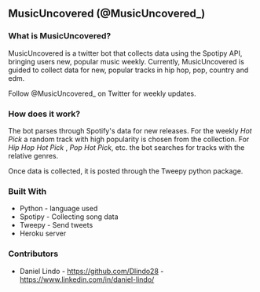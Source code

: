 ## MusicUncovered (@MusicUncovered_)

### What is MusicUncovered?
MusicUncovered is a twitter bot that collects data using the Spotipy API, bringing users new, popular music weekly.
Currently, MusicUncovered is guided to collect data for new, popular tracks in hip hop, pop, country and edm.

Follow @MusicUncovered_ on Twitter for weekly updates.

### How does it work?
The bot parses through Spotify's data for new releases. For the weekly _Hot Pick_ a random track with high popularity is chosen from the collection. For _Hip Hop Hot Pick_ , _Pop Hot Pick_, etc. the bot searches for tracks with the relative genres.

Once data is collected, it is posted through the Tweepy python package.

### Built With
* Python - language used
* Spotipy - Collecting song data
* Tweepy - Send tweets
* Heroku server

### Contributors
* Daniel Lindo - https://github.com/Dlindo28 - https://www.linkedin.com/in/daniel-lindo/
